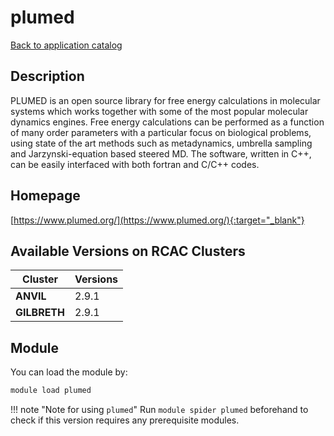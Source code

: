 # plumed

[Back to application catalog](../app_catalog.md)

## Description

PLUMED is an open source library for free energy calculations in molecular systems which works together with some of the most popular molecular dynamics engines.  Free energy calculations can be performed as a function of many order parameters with a particular focus on biological problems, using state of the art methods such as metadynamics, umbrella sampling and Jarzynski-equation based steered MD.  The software, written in C++, can be easily interfaced with both fortran and C/C++ codes.

## Homepage

[https://www.plumed.org/](https://www.plumed.org/){:target="_blank"}

## Available Versions on RCAC Clusters

|Cluster|Versions|
|---|---|
**ANVIL**|2.9.1
**GILBRETH**|2.9.1

## Module

You can load the module by:

```bash
module load plumed
```

!!! note "Note for using `plumed`"
    Run `module spider plumed` beforehand to check if this version requires any prerequisite modules.
